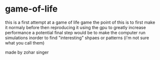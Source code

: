 # game-of-life

this is a first attempt at a game of life game
the point of this is to first make it normaly before then reproducing it using the gpu to greatly increase performance
a potential final step would be to make the computer run simulations inorder to find "interesting" shpaes or patterns (i'm not sure what you call them)

made by zohar singer
